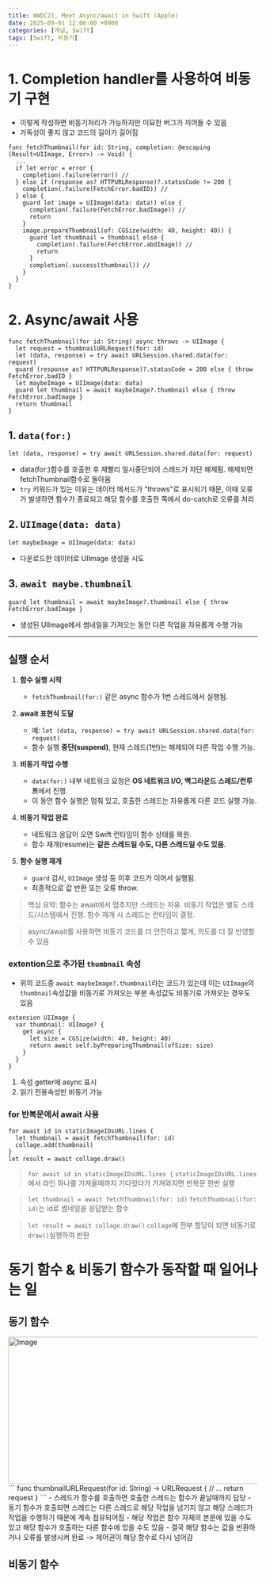 ```yaml
---
title: WWDC21, Meet Async/await in Swift (Apple)
date: 2025-09-01 12:00:00 +0900
categories: [개념, Swift]
tags: [Swift, 비동기]
---
```


# 1. Completion handler를 사용하여 비동기 구현
- 이렇게 작성하면 비동기처리가 가능하지만 미묘한 버그가 끼어들 수 있음
- 가독성이 좋지 않고 코드의 길이가 길어짐
```
func fetchThumbnail(for id: String, completion: @escaping (Result<UIImage, Error>) -> Void) {
  ...
  if let error = error {
    completion(.failure(error)) //
  } else if (response as? HTTPURLResponse)?.statusCode != 200 {
    completion(.failure(FetchError.badID)) //
  } else {
    guard let image = UIImage(data: data!) else {
      completion(.failure(FetchError.badImage)) //
      return
    }
    image.prepareThumbnail(of: CGSize(width: 40, height: 40)) {
      guard let thumbnail = thumbnail else {
        completion(.failure(FetchError.abdImage)) //
        return
      }
      completion(.success(thumbnail)) //
    }
  }
}
```

# 2. Async/await 사용
```
func fetchThumbnail(for id: String) async throws -> UIImage {
  let request = thumbnailURLRequest(for: id)
  let (data, response) = try await URLSession.shared.data(for: request)
  guard (response as? HTTPURLResponse)?.statusCode = 200 else { throw FetchError.badID }
  let maybeImage = UIImage(data: data)
  guard let thumbnail = await maybeImage?.thumbnail else { throw FetchError.badImage }
  return thumbnail
}
```

## 1. `data(for:)`
```
let (data, response) = try await URLSession.shared.data(for: request)
```
- data(for:)함수를 호출한 후 재빨리 일시중단되어 스레드가 차단 해제됨. 해제되면 fetchThumbnail함수로 돌아옴
- `try` 키워드가 있는 이유는 데이터 메서드가 "throws"로 표시되기 때문, 이때 오류가 발생하면 함수가 종료되고 해당 함수를 호출한 쪽에서 do-catch로 오류를 처리

## 2. `UIImage(data: data)`
```
let maybeImage = UIImage(data: data)
```
- 다운로드한 데이터로 UIImage 생성을 시도

## 3. `await maybe.thumbnail`
```
guard let thumbnail = await maybeImage?.thumbnail else { throw FetchError.badImage }
```
- 생성된 UIImage에서 썸네일을 가져오는 동안 다른 작업을 자유롭게 수행 가능

---

## 실행 순서

1. **함수 실행 시작**

   * `fetchThumbnail(for:)` 같은 async 함수가 1번 스레드에서 실행됨.

2. **await 표현식 도달**

   * 예: `let (data, response) = try await URLSession.shared.data(for: request)`
   * 함수 실행 **중단(suspend)**, 현재 스레드(1번)는 해제되어 다른 작업 수행 가능.

3. **비동기 작업 수행**

   * `data(for:)` 내부 네트워크 요청은 **OS 네트워크 I/O, 백그라운드 스레드/런루프**에서 진행.
   * 이 동안 함수 실행은 멈춰 있고, 호출한 스레드는 자유롭게 다른 코드 실행 가능.

4. **비동기 작업 완료**

   * 네트워크 응답이 오면 Swift 런타임이 함수 상태를 복원.
   * 함수 재개(resume)는 **같은 스레드일 수도, 다른 스레드일 수도 있음**.

5. **함수 실행 재개**

   * `guard` 검사, `UIImage` 생성 등 이후 코드가 이어서 실행됨.
   * 최종적으로 값 반환 또는 오류 throw.

> 핵심 요약:
> 함수는 await에서 멈추지만 스레드는 자유.
> 비동기 작업은 별도 스레드/시스템에서 진행.
> 함수 재개 시 스레드는 런타임이 결정.


> async/await를 사용하면 비동기 코드를 더 안전하고 짧게, 의도를 더 잘 반영할 수 있음


### extention으로 추가된 `thumbnail` 속성
- 위의 코드중 `await maybeImage?.thumbnail`라는 코드가 있는데 이는 `UIImage`의 `thumbnail`속성값을 비동기로 가져오는 부분
속성값도 비동기로 가져오는 경우도 있음

```
extension UIImage {
  var thumbnail: UIImage? {
    get async {
      let size = CGSize(width: 40, height: 40)
      return await self.byPreparingThumbnail(ofSize: size)
    }
  }
}
```

1. 속성 getter에 async 표시
2. 읽기 전용속성만 비동기 가능



### for 반복문에서 await 사용
```
for await id in staticImageIDsURL.lines {
  let thumbnail = await fetchThumbnail(for: id)
  collage.add(thumbnail)
}
let result = await collage.draw()
```

> `for await id in staticImageIDsURL.lines {`
> `staticImageIDsURL.lines`에서 라인 하나를 가져올때까지 기다렸다가 가져와지면 반복문 한번 실행

> `let thumbnail = await fetchThumbnail(for: id)`
> `fetchThumbnail(for: id)`는 id로 썸네일을 응답받는 함수

> `let result = await collage.draw()`
> `collage`에 전부 할당이 되면 비동기로 `draw()`실행하여 반환


# 동기 함수 & 비동기 함수가 동작할 때 일어나는 일

## 동기 함수
<img width="1722" height="297" alt="Image" src="https://github.com/user-attachments/assets/b9027db0-4d3a-4847-af27-c617cdec3703" />
```
func thumbnailURLRequest(for id: String) -> URLRequest {
  // ...
  return request
}
```
- 스레드가 함수를 호출하면 호출한 스레드는 함수가 끝날때까지 담당
- 동기 함수가 호출되면 스레드는 다른 스레드로 해당 작업을 넘기지 않고 해당 스레드가 작업을 수행하기 때문에 계속 점유되어짐
- 해당 작업은 함수 자체의 본문에 있을 수도 있고 해당 함수가 호출하는 다른 함수에 있을 수도 있음
- 결국 해당 함수는 값을 반환하거나 오류를 발생시켜 완료 -> 제어권이 해당 함수로 다시 넘어감


## 비동기 함수












